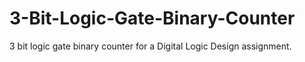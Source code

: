 # 3-Bit-Logic-Gate-Binary-Counter
3 bit logic gate binary counter for a Digital Logic Design assignment.
